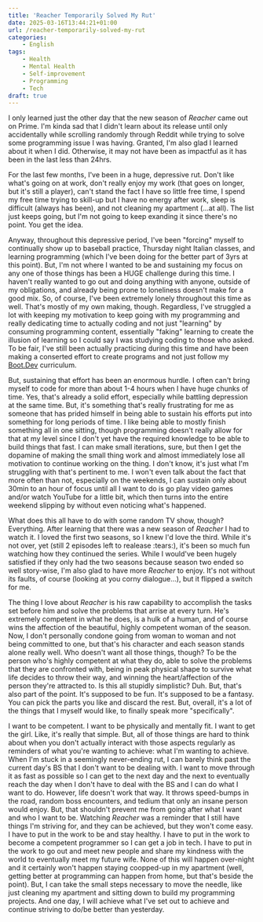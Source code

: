 ```yaml
---
title: 'Reacher Temporarily Solved My Rut'
date: 2025-03-16T13:44:21+01:00
url: /reacher-temporarily-solved-my-rut
categories:
    - English
tags:
    - Health
    - Mental Health
    - Self-improvement
    - Programming
    - Tech
draft: true
---
```


I only learned just the other day that the new season of _Reacher_ came out on Prime. I'm kinda sad that I didn't learn about its release until only accidentally while scrolling randomly through Reddit while trying to solve some programming issue I was having. Granted, I'm also glad I learned about it when I did. Otherwise, it may not have been as impactful as it has been in the last less than 24hrs.

For the last few months, I've been in a huge, depressive rut. Don't like what's going on at work, don't really enjoy my work (that goes on longer, but it's still a player), can't stand the fact I have so little free time, I spend my free time trying to skill-up but I have no energy after work, sleep is difficult (always has been), and not cleaning my apartment (...at all). The list just keeps going, but I'm not going to keep exanding it since there's no point. You get the idea.

Anyway, throughout this depressive period, I've been "forcing" myself to continually show up to baseball practice, Thursday night Italian classes, and learning programming (which I've been doing for the better part of 3yrs at this point). But, I'm not where I wanted to be and sustaining my focus on any one of those things has been a HUGE challenge during this time. I haven't really wanted to go out and doing anything with anyone, outside of my obligations, and already being prone to loneliness doesn't make for a good mix. So, of course, I've been extremely lonely throughout this time as well. That's mostly of my own making, though. Regardless, I've struggled a lot with keeping my motivation to keep going with my programming and really dedicating time to actually coding and not just "learning" by consuming programming content, essentially "faking" learning to create the illusion of learning so I could say I was studying coding to those who asked. To be fair, I've still been actually practicing during this time and have been making a conserted effort to create programs and not just follow my [Boot.Dev](boot.dev) curriculum. 

But, sustaining that effort has been an enormous hurdle. I often can't bring myself to code for more than about 1-4 hours when I have huge chunks of time. Yes, that's already a solid effort, especially while battling depression at the same time. But, it's something that's really frustrating for me as someone that has prided himself in being able to sustain his efforts put into something for long periods of time. I like being able to mostly finish something all in one sitting, though programming doesn't really allow for that at my level since I don't yet have the required knowledge to be able to build things that fast. I can make small iterations, sure, but then I get the dopamine of making the small thing work and almost immediately lose all motivation to continue working on the thing. I don't know, it's just what I'm struggling with that's pertinent to me. I won't even talk about the fact that more often than not, especially on the weekends, I can sustain only about 30min to an hour of focus until all I want to do is go play video games and/or watch YouTube for a little bit, which then turns into the entire weekend slipping by without even noticing what's happened.

What does this all have to do with some random TV show, though? Everything. After learning that there was a new season of _Reacher_ I had to watch it. I loved the first two seasons, so I knew I'd love the third. While it's not over, yet (still 2 episodes left to realease :tears:), it's been so much fun watching how they continued the series. While I would've been hugely satisfied if they only had the two seasons because season two ended so well story-wise, I'm also glad to have more _Reacher_ to enjoy. It's not without its faults, of course (looking at you corny dialogue...), but it flipped a switch for me. 

The thing I love about _Reacher_ is his raw capability to accomplish the tasks set before him and solve the problems that arrise at every turn. He's extremely competent in what he does, is a hulk of a human, and of course wins the affection of the beautiful, highly competent woman of the season. Now, I don't personally condone going from woman to woman and not being committed to one, but that's his character and each season stands alone really well. Who doesn't want all those things, though? To be the person who's highly competent at what they do, able to solve the problems that they are confronted with, being in peak physical shape to survive what life decides to throw their way, and winning the heart/affection of the person they're attracted to. Is this all stupidly simplistic? Duh. But, that's also part of the point. It's supposed to be fun. It's supposed to be a fantasy. You can pick the parts you like and discard the rest. But, overall, it's a lot of the things that I myself would like, to finally speak more "specifically". 

I want to be competent. I want to be physically and mentally fit. I want to get the girl. Like, it's really that simple. But, all of those things are hard to think about when you don't actually interact with those aspects regularly as reminders of what you're wanting to achieve: what I'm wanting to achieve. When I'm stuck in a seemingly never-ending rut, I can barely think past the current day's BS that I don't want to be dealing with. I want to move through it as fast as possible so I can get to the next day and the next to eventually reach the day when I don't have to deal with the BS and I can do what I want to do. However, life doesn't work that way. It throws speed-bumps in the road, random boss encounters, and tedium that only an insane person would enjoy. But, that shouldn't prevent me from going after what I want and who I want to be. Watching _Reacher_ was a reminder that I still have things I'm striving for, and they can be achieved, but they won't come easy. I have to put in the work to be and stay healthy. I have to put in the work to become a competent programmer so I can get a job in tech. I have to put in the work to go out and meet new people and share my kindness with the world to eventually meet my future wife. None of this will happen over-night and it certainly won't happen staying coopped-up in my apartment (well, getting better at programming can happen from home, but that's beside the point). But, I can take the small steps necessary to move the needle, like just cleaning my apartment and sitting down to build my programming projects. And one day, I will achieve what I've set out to achieve and continue striving to do/be better than yesterday.
